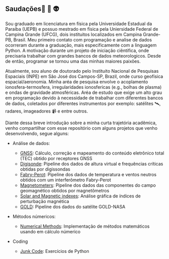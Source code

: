 ## Saudações👋 :space_invader: :alien:


Sou graduado em licenciatura em física pela Universidade Estadual da Paraíba (UEPB) e possuo mestrado em física pela Uniersidade Federal de Campina Grande (UFCG), dois instituitos localizados em Campina Grande-PB, Brasil. Meu primeiro contato com programação e analise de dados ocorreram durante a graduação, mais especificamente com a linguagem Python. A motivação durante um projeto de iniciação ciêntifica, onde precisaria trabalhar com grandes bancos de dados meteorologicos. Desde de então, programar se tornou uma das minhas maiores paixões.

Atualmente, sou aluno de doutorado pelo Instituito Nacional de Pesquisas Espaciais (INPE) em São José dos Campos-SP, Brazil, onde curso geofísica espacial/aeronomia.  Minha aréa de pesquisa envolve o acoplamento ionosfera-termosfera, irregularidades ionosfericas (e.g., bolhas de plasma) e ondas de gravidade atmosféricas. Aréa de estudo que exige um alto grau em programação devido à necessidade de trabalhar com diferentes bancos de dados, coletados por diferentes instrumentos por exemplo: satélites :artificial_satellite:, radares, imageadores :video_camera: e entre outros. 

Diante dessa breve introdução sobre a minha curta trajetória acadêmica, venho compartilhar com esse repositório com alguns projetos que venho desenvolvendo, segue alguns:


- Análise de dados:
    - [GNSS](https://github.com/LuizFillip/GNSS): Cálculo, correção e mapeamento do conteúdo eletrônico total (TEC) obtido por receptores GNSS 
    - [Digisonde](https://github.com/LuizFillip/Digisonde): Pipeline dos dados de altura virtual e frequências críticas obtidas por digissondas
    - [Fabry-Perot](https://github.com/LuizFillip/Fabry-Perot): Pipeline dos dados de temperatura e ventos neutros obtidos com um interferômetro Fabry-Perot
    - [Magnetometers](https://github.com/LuizFillip/Magnetometers): Pipeline dos dados das componentes do campo geomagnético obtidos por magnetômetros
    - [Solar and Magnetic indexes](https://github.com/LuizFillip/Geomagnetic-Solar-Indices): Análise gráfica de índices de perturbação magnética 
    - [GOLD](https://github.com/LuizFillip/GOLD): Pipeline dos dados do satélite GOLD-NASA
    
- Métodos númericos:
    - [Numerical Methods](https://github.com/LuizFillip/NumericalMethods): Implementação de métodos matemáticos usando em cálculo númerico
    
- Coding
    - [Junk Code](https://github.com/LuizFillip/JunkCode): Exercícios de Python
    




